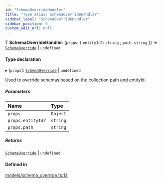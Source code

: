 ```yaml
---
id: "SchemaOverrideHandler"
title: "Type alias: SchemaOverrideHandler"
sidebar_label: "SchemaOverrideHandler"
sidebar_position: 0
custom_edit_url: null
---
```


Ƭ **SchemaOverrideHandler**: (`props`: { `entityId?`: `string` ; `path`: `string`  }) => [`SchemaOverride`](SchemaOverride) \| `undefined`

#### Type declaration

▸ (`props`): [`SchemaOverride`](SchemaOverride) \| `undefined`

Used to override schemas based on the collection path and entityId.

##### Parameters

| Name | Type |
| :------ | :------ |
| `props` | `Object` |
| `props.entityId?` | `string` |
| `props.path` | `string` |

##### Returns

[`SchemaOverride`](SchemaOverride) \| `undefined`

#### Defined in

[models/schema_override.ts:12](https://github.com/Camberi/firecms/blob/2d60fba/src/models/schema_override.ts#L12)
